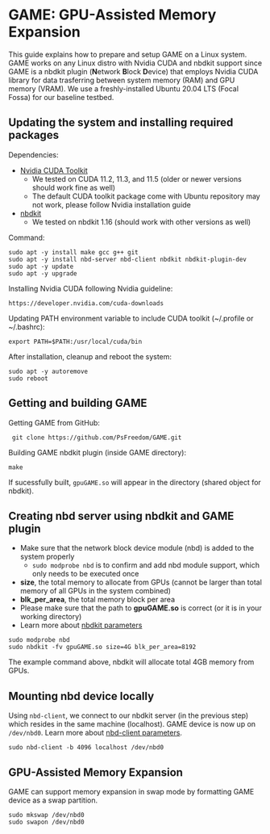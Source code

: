 # GAME: GPU-Assisted Memory Expansion
This guide explains how to prepare and setup GAME on a Linux system. GAME works on any Linux distro with Nvidia CUDA and nbdkit support since GAME is a nbdkit plugin (**N**etwork **B**lock **D**evice) that employs Nvidia CUDA library for data trasferring between system memory (RAM) and GPU memory (VRAM). We use a freshly-installed Ubuntu 20.04 LTS (Focal Fossa) for our baseline testbed.

## Updating the system and installing required packages
Dependencies:
 - [Nvidia CUDA Toolkit](https://developer.nvidia.com/cuda-toolkit) 
   - We tested on CUDA 11.2, 11.3, and 11.5 (older or newer versions should work fine as well)
   - The default CUDA toolkit package come with Ubuntu repository may not work, please follow Nvidia installation guide
 - [nbdkit](http://manpages.ubuntu.com/manpages/focal/man1/nbdkit.1.html) 
   - We tested on nbdkit 1.16 (should work with other versions as well)

Command:
```
sudo apt -y install make gcc g++ git 
sudo apt -y install nbd-server nbd-client nbdkit nbdkit-plugin-dev 
sudo apt -y update 
sudo apt -y upgrade
```
Installing Nvidia CUDA following Nvidia guideline:
```
https://developer.nvidia.com/cuda-downloads
```
Updating PATH environment variable to include CUDA toolkit (~/.profile or ~/.bashrc):
```
export PATH=$PATH:/usr/local/cuda/bin
```
After installation, cleanup and reboot the system:
```
sudo apt -y autoremove
sudo reboot
```

## Getting and building GAME
Getting GAME from GitHub:
```
 git clone https://github.com/PsFreedom/GAME.git
```
Building GAME nbdkit plugin (inside GAME directory):
```
make
```
If sucessfully built, ```gpuGAME.so``` will appear in the directory (shared object for nbdkit).

## Creating nbd server using nbdkit and GAME plugin
 - Make sure that the network block device module (nbd) is added to the system properly
   - ```sudo modprobe nbd``` is to confirm and add nbd module support, which only needs to be executed once
 - **size**, the total memory to allocate from GPUs (cannot be larger than total memory of all GPUs in the system combined)
 - **blk_per_area**, the total memory block per area 
 - Please make sure that the path to **gpuGAME.so** is correct (or it is in your working directory)
 - Learn more about [nbdkit parameters](http://manpages.ubuntu.com/manpages/focal/man1/nbdkit.1.html)
```
sudo modprobe nbd
sudo nbdkit -fv gpuGAME.so size=4G blk_per_area=8192
```
The example command above, nbdkit will allocate total 4GB memory from GPUs.

## Mounting nbd device locally
Using ```nbd-client```, we connect to our nbdkit server (in the previous step) which resides in the same machine (localhost). GAME device is now up on ```/dev/nbd0```. Learn more about [nbd-client parameters](http://manpages.ubuntu.com/manpages/xenial/man8/nbd-client.8.html).
```
sudo nbd-client -b 4096 localhost /dev/nbd0
```

## GPU-Assisted Memory Expansion
GAME can support memory expansion in swap mode by formatting GAME device as a swap partition.
```
sudo mkswap /dev/nbd0
sudo swapon /dev/nbd0
```
